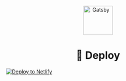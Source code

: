 
<p align="center">
  <a href="https://www.glinkedin.com/yolichaviano">
    <img alt="Gatsby" src="https://i.pinimg.com/originals/c3/94/49/c39449570d4fd96b49f74df69c8896c2.png" width="80" />
  </a>
</p>
<h1 align="center" color="#FFBABA>
  Yoli Chaviano - Web Developer
</h1>



## 💫 Deploy

[![Deploy to Netlify](https://www.netlify.com/img/deploy/button.svg)](https://app.netlify.com/start/deploy?repository=https://github.com/gatsbyjs/gatsby-starter-default)


